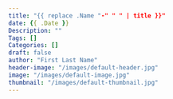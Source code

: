 ```yaml
---
title: "{{ replace .Name "-" " " | title }}"
date: {{ .Date }}
Description: ""
Tags: []
Categories: []
draft: false
author: "First Last Name"
header-image: "/images/default-header.jpg"
image: "/images/default-image.jpg"
thumbnail: "/images/default-thumbnail.jpg"
---
```

